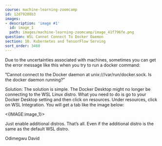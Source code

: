 ```yaml
---
course: machine-learning-zoomcamp
id: 12d79208b3
images:
- description: 'image #1'
  id: image_1
  path: images/machine-learning-zoomcamp/image_41f796fe.png
question: WSL Cannot Connect To Docker Daemon
section: 10. Kubernetes and TensorFlow Serving
sort_order: 3460
---
```


Due to the uncertainties associated with machines, sometimes you can get the error message like this when you try to run a docker command:

”Cannot connect to the Docker daemon at unix:///var/run/docker.sock. Is the docker daemon running?”

Solution: The solution is simple. The Docker Desktop might no longer be connecting to the WSL Linux distro. What you need to do is go to your Docker Desktop setting and then click on resources. Under resources, click on WSL Integration. You will get a tab like the image below:

<{IMAGE:image_1}>

Just enable additional distros. That’s all. Even if the additional distro is the same as the default WSL distro.

Odimegwu David

